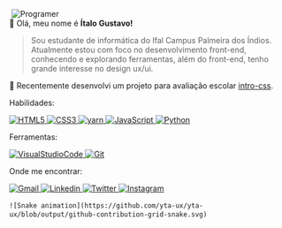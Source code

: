 <img src="https://cdn.superprof.com/style/images/landing/categories/8/informatica.png" min-width="400px" max-width="500px" width="500px" align="right" alt="Programer">

💜 Olá, meu nome é <strong>Ítalo Gustavo!</strong>

> Sou estudante de informática do Ifal Campus Palmeira dos Índios. Atualmente estou com foco no desenvolvimento front-end, conhecendo e explorando ferramentas, além do front-end, tenho grande interesse no design ux/ui.

🔭 Recentemente desenvolvi um projeto para avaliação escolar [intro-css](https://github.com/Yta-ux/intro_css).

<p align=""left>
    Habilidades:
</p>
<p align="left">
    <a href="#">
        <img src="https://img.shields.io/badge/HTML5-E34F26?style=for-the-badge&logo=html5&logoColor=white" alt="HTML5"/>
    </a>
    <a href="#">
        <img src="https://img.shields.io/badge/CSS3-1572B6?style=for-the-badge&logo=css3&logoColor=white" alt="CSS3"/>
    </a>
    <a href="#">
        <img src="https://img.shields.io/badge/Yarn-2C8EBB?style=for-the-badge&logo=yarn&logoColor=white" alt="yarn">
    </a>
    <a href="#">
        <img src="https://img.shields.io/badge/JavaScript-F7DF1E?style=for-the-badge&logo=javascript&logoColor=black" alt="JavaScript"/>
    </a>
    <a href="#">
        <img src="https://img.shields.io/badge/Python-3776AB?style=for-the-badge&logo=python&logoColor=white" alt="Python">
    </a>
</p>

<p align=""left>
    Ferramentas:
</p>
<p align="left">
    <a href="#">
        <img src="https://img.shields.io/badge/Visual_Studio_Code-0078D4?style=for-the-badge&logo=visual%20studio%20code&logoColor=white" alt="VisualStudioCode">
    </a>
    <a href="#">
        <img src="https://img.shields.io/badge/Git-F05032?style=for-the-badge&logo=git&logoColor=white" alt="Git">
    </a>
</p>

<p align=""left>
    Onde me encontrar:
</p>

<div align="left">
     <a href="mailto:itamelo555@gmail.com">
        <img src="https://img.shields.io/badge/Gmail-D14836?style=for-the-badge&logo=gmail&logoColor=white" alt="Gmail">
    </a>
     <a href="https://www.linkedin.com/in/%C3%ADtalo-gustavo-310a76207/">
        <img src="https://img.shields.io/badge/LinkedIn-0077B5?style=for-the-badge&logo=linkedin&logoColor=white" alt="Linkedin">
    </a>
     <a href="https://twitter.com/ItaGustav16">
        <img src="https://img.shields.io/badge/Twitter-1DA1F2?style=for-the-badge&logo=twitter&logoColor=white" alt="Twitter">
    </a>
     <a href="https://www.instagram.com/yta_gustavo/">
        <img src="https://img.shields.io/badge/Instagram-E4405F?style=for-the-badge&logo=instagram&logoColor=white" alt="Instagram">
    </a>
    
    ![Snake animation](https://github.com/yta-ux/yta-ux/blob/output/github-contribution-grid-snake.svg)
<div>

